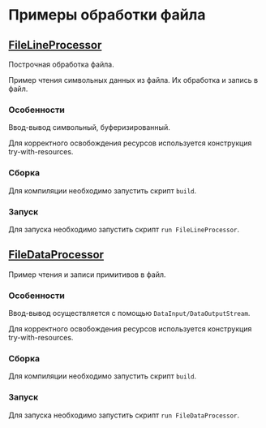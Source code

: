 # Примеры обработки файла

## [FileLineProcessor][FileLineProcessor]

Построчная обработка файла.

Пример чтения символьных данных из файла. Их обработка и запись в файл.

### Особенности

Ввод-вывод символьный, буферизированный.

Для корректного освобождения ресурсов  используется конструкция try-with-resources.

### Сборка

Для компиляции необходимо запустить скрипт `build`.

### Запуск

Для запуска необходимо запустить скрипт `run FileLineProcessor`.

## [FileDataProcessor][FileDataProcessor]

Пример чтения и записи примитивов в файл.

### Особенности

Ввод-вывод осуществляется с помощью `DataInput/DataOutputStream`.

Для корректного освобождения ресурсов  используется конструкция try-with-resources.

### Сборка

Для компиляции необходимо запустить скрипт `build`.

### Запуск

Для запуска необходимо запустить скрипт `run FileDataProcessor`.

[FileLineProcessor]: https://github.com/rumter/Java-Samples/blob/master/IO/FileProcessor/src/ru/rumter/samples/io/fileprocessor/FileLineProcessor.java

[FileDataProcessor]: https://github.com/rumter/Java-Samples/blob/master/IO/FileProcessor/src/ru/rumter/samples/io/fileprocessor/FileDataProcessor.java
